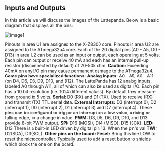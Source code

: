 ## Inputs and Outputs

In this article we will discuss the images of the Lattepanda. Below is a basic diagram that displays all the pins:

![image1](http://www.lattepanda.com/wp-content/uploads/2017/08/PINOUT.png)

Pinouts in area U1 are assigned to the X-Z8300 core.
Pinouts in area U2 are assigned to the ATmega32u4 core. Each of the 20 digital pins (A0 - A5, D0 - D13) in area U2 can be used as an input or output, each operating at 5 volts. Each pin can output or receive 40 mA and each has an internal pull-up resistor (disconnected by default) of 20-50k ohm.
**Caution:** Exceeding 40mA on any I/O pin may cause permanent damage to the ATmega32u4. **Some pins have specialized functions:**
**Analog Inputs:** A0 - A5, A6 - A11 (on D4, D6, D8, D9, D10, and D12). The LattePanda has 12 analog inputs, labeled A0 through A11, all of which can also be used as digital I/O. Each pin has a 10 bit resolution (i.e. 1024 different values). By default they measure from ground to 5 volts.
**Serial:** D0 (RX) and D1 (TX). Used to receive (RX) and transmit (TX) TTL serial data.
**External Interrupts:** D3 (interrupt 0), D2 (interrupt 1), D0 (interrupt 2), D1 (interrupt 3) and D7 (interrupt 4). These pins can be configured to trigger an interrupt on a low value, a rising or falling edge, or a change in value.
**PWM:** D3, D5, D6, D9, D10, and D13 provide 8-bit PWM output.
**SPI:** D16 (MOSI), D14 (MISO), D15 (SCK).
**LED:** D13 There is a built-in LED driven by digital pin 13. When the pin's val
**TWI:** D2(SDA), D3(SCL). **Other pins on the board:**
**Reset:**
Bring this line LOW to reset the microcontroller. Typically used to add a reset button to shields which block the one on the board.